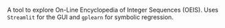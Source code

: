 A tool to explore On-Line Encyclopedia of Integer Sequences (OEIS).
Uses `Streamlit` for the GUI and `gplearn` for symbolic regression.
